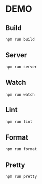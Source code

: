 # DEMO

## Build
```
npm run build
```

## Server
```
npm run server
```

## Watch
```
npm run watch
```

## Lint
```
npm run lint
```

## Format
```
npm run format
```

## Pretty
```
npm run pretty
```